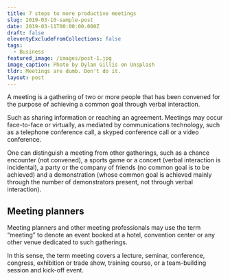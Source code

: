 ```yaml
---
title: 7 steps to more productive meetings
slug: 2019-03-10-sample-post
date: 2019-03-11T00:00:00.000Z
draft: false
eleventyExcludeFromCollections: false
tags:
  - Business
featured_image: /images/post-1.jpg
image_caption: Photo by Dylan Gillis on Unsplash
tldr: Meetings are dumb. Don't do it.
layout: post
---
```


A meeting is a gathering of two or more people that has been convened for the purpose of achieving a common goal through verbal interaction.

Such as sharing information or reaching an agreement. Meetings may occur face-to-face or virtually, as mediated by communications technology, such as a telephone conference call, a skyped conference call or a video conference.

One can distinguish a meeting from other gatherings, such as a chance encounter (not convened), a sports game or a concert (verbal interaction is incidental), a party or the company of friends (no common goal is to be achieved) and a demonstration (whose common goal is achieved mainly through the number of demonstrators present, not through verbal interaction).

## Meeting planners

Meeting planners and other meeting professionals may use the term “meeting” to denote an event booked at a hotel, convention center or any other venue dedicated to such gatherings.

In this sense, the term meeting covers a lecture, seminar, conference, congress, exhibition or trade show, training course, or a team-building session and kick-off event.
